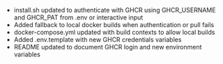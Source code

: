 - install.sh updated to authenticate with GHCR using GHCR_USERNAME and GHCR_PAT from .env or interactive input
- Added fallback to local docker builds when authentication or pull fails
- docker-compose.yml updated with build contexts to allow local builds
- Added .env.template with new GHCR credentials variables
- README updated to document GHCR login and new environment variables
